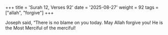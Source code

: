 +++
title = 'Surah 12, Verses 92'
date = '2025-08-27'
weight = 92
tags = ["allah", "forgive"]
+++

Joseph said, “There is no blame on you today. May Allah forgive you! He is the Most Merciful of the merciful!